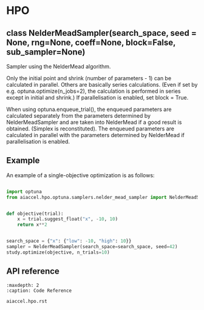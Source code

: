 # HPO

## class NelderMeadSampler(search_space, seed = None, rng=None, coeff=None, block=False, sub_sampler=None)

Sampler using the NelderMead algorithm.

Only the initial point and shrink (number of parameters - 1) can be calculated in parallel.
Others are basically series calculations.
(Even if set by e.g. optuna.optimize(n_jobs=2),
the calculation is performed in series except in initial and shrink.)
If parallelisation is enabled, set block = True.

When using optuna.enqueue_trial(),
the enqueued parameters are calculated separately from the parameters determined by NelderMeadSampler
and are taken into NelderMead if a good result is obtained.
(Simplex is reconstituted).
The enqueued parameters are calculated in parallel
with the parameters determined by NelderMead if parallelisation is enabled.

## Example

An example of a single-objective optimization is as follows:

```python

import optuna
from aiaccel.hpo.optuna.samplers.nelder_mead_sampler import NelderMeadSampler


def objective(trial):
    x = trial.suggest_float("x", -10, 10)
    return x**2


search_space = {"x": {"low": -10, "high": 10}}
sampler = NelderMeadSampler(search_space=search_space, seed=42)
study.optimize(objective, n_trials=10)

```

## API reference

```{toctree}
:maxdepth: 2
:caption: Code Reference

aiaccel.hpo.rst
```
